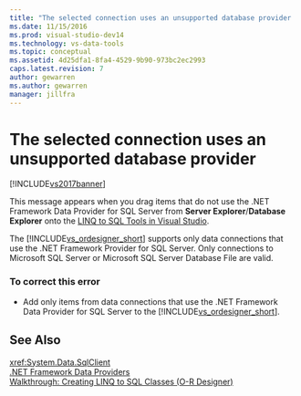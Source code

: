 ```yaml
---
title: "The selected connection uses an unsupported database provider | Microsoft Docs"
ms.date: 11/15/2016
ms.prod: visual-studio-dev14
ms.technology: vs-data-tools
ms.topic: conceptual
ms.assetid: 4d25dfa1-8fa4-4529-9b90-973bc2ec2993
caps.latest.revision: 7
author: gewarren
ms.author: gewarren
manager: jillfra
---
```

# The selected connection uses an unsupported database provider
[!INCLUDE[vs2017banner](../includes/vs2017banner.md)]

  
This message appears when you drag items that do not use the .NET Framework Data Provider for SQL Server from **Server Explorer**/**Database Explorer** onto the [LINQ to SQL Tools in Visual Studio](../data-tools/linq-to-sql-tools-in-visual-studio2.md).  
  
 The [!INCLUDE[vs_ordesigner_short](../includes/vs-ordesigner-short-md.md)] supports only data connections that use the .NET Framework Provider for SQL Server. Only connections to Microsoft SQL Server or Microsoft SQL Server Database File are valid.  
  
### To correct this error  
  
-   Add only items from data connections that use the .NET Framework Data Provider for SQL Server to the [!INCLUDE[vs_ordesigner_short](../includes/vs-ordesigner-short-md.md)].  
  
## See Also  
 <xref:System.Data.SqlClient>   
 [.NET Framework Data Providers](http://msdn.microsoft.com/library/03a9fc62-2d24-491a-9fe6-d6bdb6dcb131)   
 [Walkthrough: Creating LINQ to SQL Classes (O-R Designer)](http://msdn.microsoft.com/library/35aad4a4-2e8a-46e2-ae09-5fbfd333c233)